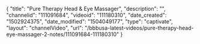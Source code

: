 {
    "title": "Pure Therapy Head &amp; Eye Massager",
    "description": "",
    "channelid": "111091684",
    "videoid": "111180310",
    "date_created": "1502924375",
    "date_modified": "1504049177",
    "type": "captivate",
    "layout": "channelVideo",
    "url": "\/bbbusa-latest-videos\/pure-therapy-head-eye-massager-2-notes\/111091684-111180310"
}